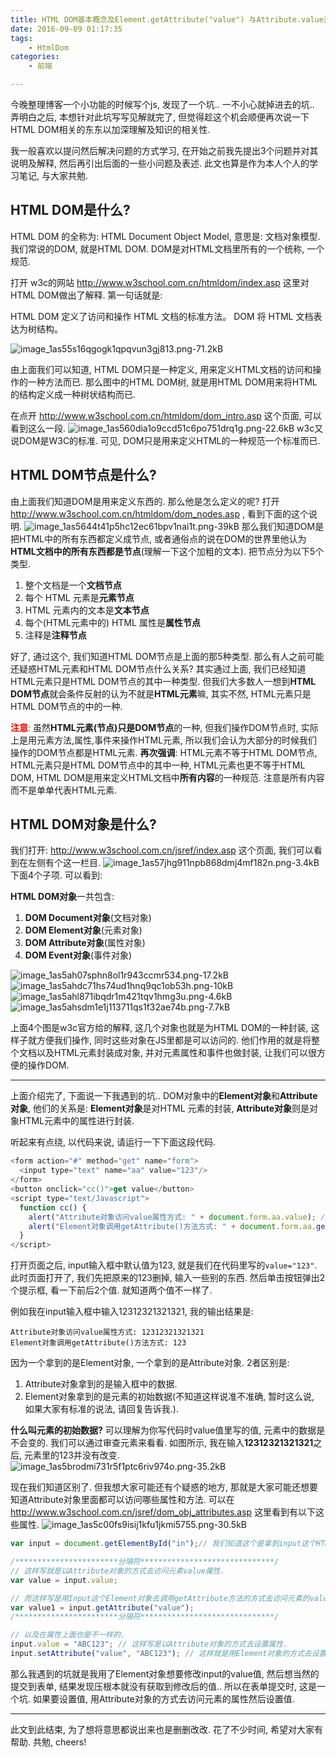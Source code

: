 ```yaml
---
title: HTML DOM基本概念及Element.getAttribute("value") 与Attribute.value差异
date: 2016-09-09 01:17:35
tags:
	- HtmlDom
categories:
	- 前端

---
```



今晚整理博客一个小功能的时候写个js, 发现了一个坑.. 一不小心就掉进去的坑..
弄明白之后, 本想针对此坑写写见解就完了, 但觉得趁这个机会顺便再次说一下HTML DOM相关的东东以加深理解及知识的相关性.

我一般喜欢以提问然后解决问题的方式学习, 在开始之前我先提出3个问题并对其说明及解释, 然后再引出后面的一些小问题及表述.
此文也算是作为本人个人的学习笔记, 与大家共勉.

<!-- more -->


## HTML DOM是什么?
HTML DOM 的全称为: HTML Document Object Model, 意思是: 文档对象模型. 我们常说的DOM, 就是HTML DOM. DOM是对HTML文档里所有的一个统称, 一个规范.

打开 w3c的网站 http://www.w3school.com.cn/htmldom/index.asp
这里对HTML DOM做出了解释.
第一句话就是: 
> 
HTML DOM 定义了访问和操作 HTML 文档的标准方法。
DOM 将 HTML 文档表达为树结构。

![image_1as55s16qgogk1qpqvun3gj813.png-71.2kB](/images/2018-05-29-173817.png)

由上面我们可以知道, HTML DOM只是一种定义, 用来定义HTML文档的访问和操作的一种方法而已.
那么图中的HTML DOM树, 就是用HTML DOM用来将HTML的结构定义成一种树状结构而已.

在点开 http://www.w3school.com.cn/htmldom/dom_intro.asp 这个页面, 可以看到这么一段.
![image_1as560dia1o9ccd51c6po751drq1g.png-22.6kB](/images/2018-05-29-173818.png)
w3c又说DOM是W3C的标准. 可见, DOM只是用来定义HTML的一种规范一个标准而已.


## HTML DOM节点是什么?
由上面我们知道DOM是用来定义东西的.
那么他是怎么定义的呢?
打开 http://www.w3school.com.cn/htmldom/dom_nodes.asp , 看到下面的这个说明.
![image_1as5644t41p5hc12ec61bpv1nai1t.png-39kB](/images/2018-05-29-173820.png)
那么我们知道DOM是把HTML中的所有东西都定义成节点, 或者通俗点的说在DOM的世界里他认为**HTML文档中的所有东西都是节点**(理解一下这个加粗的文本).
把节点分为以下5个类型.
1. 整个文档是一个**文档节点**
2. 每个 HTML 元素是**元素节点**
3. HTML 元素内的文本是**文本节点**
4. 每个(HTML元素中的) HTML 属性是**属性节点**
5. 注释是**注释节点**

好了, 通过这个, 我们知道HTML DOM节点是上面的那5种类型.
那么有人之前可能还疑惑HTML元素和HTML DOM节点什么关系? 其实通过上面, 我们已经知道HTML元素只是HTML DOM节点的其中一种类型.
但我们大多数人一想到**HTML DOM节点**就会条件反射的认为不就是**HTML元素**嘛, 其实不然, HTML元素只是HTML DOM节点的中的一种.

<font color="red">**注意**:</font> 虽然**HTML元素(节点)**只是**DOM节点**的一种, 但我们操作DOM节点时, 实际上是用元素方法,属性,事件来操作HTML元素, 所以我们会认为大部分的时候我们操作的DOM节点都是HTML元素.
**再次强调**: HTML元素不等于HTML DOM节点, HTML元素只是HTML DOM节点中的其中一种, HTML元素也更不等于HTML DOM, HTML DOM是用来定义HTML文档中**所有内容**的一种规范. 注意是所有内容而不是单单代表HTML元素.


## HTML DOM对象是什么?

我们打开: http://www.w3school.com.cn/jsref/index.asp
这个页面, 我们可以看到在左侧有个这一栏目.
![image_1as57jhg911npb868dmj4mf182n.png-3.4kB](/images/2018-05-29-173821.png)
下面4个子项. 可以看到: 

**HTML DOM对象**一共包含:
1. **DOM Document对象**(文档对象)
2. **DOM Element对象**(元素对象)
3. **DOM Attribute对象**(属性对象)
4. **DOM Event对象**(事件对象)

![image_1as5ah07sphn8ol1r943ccmr534.png-17.2kB](/images/2018-05-29-173822.png)
![image_1as5ahdc71hs74ud1hnq9qc1ob53h.png-10kB](/images/2018-05-29-173823.png)
![image_1as5ahl871ibqdr1m421tqv1hmg3u.png-4.6kB](/images/2018-05-29-173824.png)
![image_1as5ahsdm1e1j113711qs1f32ae74b.png-7.7kB](/images/2018-05-29-173825.png)

上面4个图是w3c官方给的解释, 这几个对象也就是为HTML DOM的一种封装, 这样子就方便我们操作, 同时这些对象在JS里都是可以访问的.
他们作用的就是将整个文档以及HTML元素封装成对象, 并对元素属性和事件也做封装, 让我们可以很方便的操作DOM.

-----------


上面介绍完了, 下面说一下我遇到的坑..
DOM对象中的**Element对象**和**Attribute对象**, 他们的关系是: **Element对象**是对HTML 元素的封装, **Attribute对象**则是对象HTML元素中的属性进行封装.

听起来有点绕, 以代码来说, 请运行一下下面这段代码. 
```Javascript
<form action="#" method="get" name="form">
  <input type="text" name="aa" value="123"/>
</form>
<button onclick="cc()">get value</button>
<script type="text/Javascript">
  function cc() {
    alert("Attribute对象访问value属性方式: " + document.form.aa.value); // 这个会弹出你输入的值.
    alert("Element对象调用getAttribute()方法方式: " + document.form.aa.getAttribute("value")); // 而这个每次都弹出123, 就是通过代码写的value=123
  }
</script> 
```
打开页面之后, input输入框中默认值为123, 就是我们在代码里写的`value="123"`.
此时页面打开了, 我们先把原来的123删掉, 输入一些别的东西.
然后单击按钮弹出2个提示框, 看一下前后2个值. 就知道两个值不一样了.

例如我在input输入框中输入12312321321321, 我的输出结果是: 

```
Attribute对象访问value属性方式: 12312321321321
Element对象调用getAttribute()方法方式: 123
```

因为一个拿到的是Element对象, 一个拿到的是Attribute对象.
2者区别是: 
1. Attribute对象拿到的是输入框中的数据.
2. Element对象拿到的是元素的初始数据(不知道这样说准不准确, 暂时这么说, 如果大家有标准的说法, 请回复告诉我.).

**什么叫元素的初始数据?**
可以理解为你写代码时value值里写的值, 元素中的数据是不会变的. 
我们可以通过审查元素来看看.
如图所示, 我在输入**12312321321321**之后, 元素里的123并没有改变.
![image_1as5brodmi731r5f1ptc6riv974o.png-35.2kB](/images/2018-05-29-173826.png)

现在我们知道区别了. 但我想大家可能还有个疑惑的地方, 那就是大家可能还想要知道Attribute对象里面都可以访问哪些属性和方法.
可以在 http://www.w3school.com.cn/jsref/dom_obj_attributes.asp 这里看到有以下这些属性.
![image_1as5c00fs9isij1kfu1jkmi5755.png-30.5kB](/images/2018-05-29-173829.png)

```Javascript
var input = document.getElementById("in");// 我们知道这个是拿到input这个HTML元素对象.

/***********************分隔符******************************/
// 这样写就是以Attribute对象的方式去访问元素value属性.
var value = input.value; 

// 而这样写是用Input这个Element对象去调用getAttribute方法的方式去访问元素的value属性值.
var value1 = input.getAttribute("value"); 
/***********************分隔符******************************/

// 以及在属性上面也是不一样的.
input.value = "ABC123"; // 这样写是以Attribute对象的方式去设置属性.
input.setAttribute("value", "ABC123"); // 这样就是用Element对象的方式去设置属性.
```

那么我遇到的坑就是我用了Element对象想要修改input的value值, 然后想当然的提交到表单, 结果发现压根本就没有获取到修改后的值..
所以在表单提交时, 这是一个坑. 如果要设置值, 用Attribute对象的方式去访问元素的属性然后设置值.

------

此文到此结束, 为了想将意思都说出来也是删删改改. 花了不少时间, 希望对大家有帮助. 共勉, cheers!


